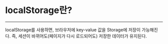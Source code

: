 # localStorage란?
***
localStorage를 사용하면, 브라우저에 key-value 값을 Storage에 저장이 가능해진다.
즉, 세션이 바뀌어도(페이지가 다시 로드되어도) 저장한 데이터가 유지된다.
